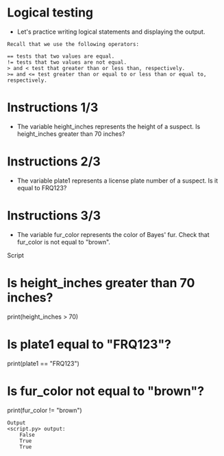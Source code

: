 # Logical testing

- Let's practice writing logical statements and displaying the output.
```
Recall that we use the following operators:

== tests that two values are equal.
!= tests that two values are not equal.
> and < test that greater than or less than, respectively.
>= and <= test greater than or equal to or less than or equal to, respectively.
```
# Instructions 1/3

- The variable height_inches represents the height of a suspect. Is height_inches greater than 70 inches?

# Instructions 2/3

- The variable plate1 represents a license plate number of a suspect. Is it equal to FRQ123?

# Instructions 3/3

- The variable fur_color represents the color of Bayes' fur. Check that fur_color is not equal to "brown".

Script
# Is height_inches greater than 70 inches?
print(height_inches > 70)

# Is plate1 equal to "FRQ123"?
print(plate1 == "FRQ123")

# Is fur_color not equal to "brown"?
print(fur_color != "brown")
```
Output
<script.py> output:
    False
    True
    True
